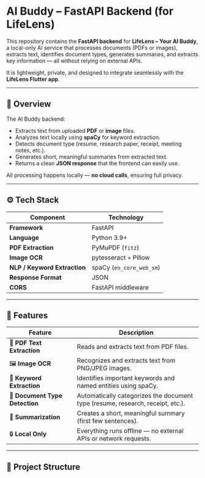 # AI Buddy – FastAPI Backend (for LifeLens)

This repository contains the **FastAPI backend** for **LifeLens – Your AI Buddy**, a local-only AI service that processes documents (PDFs or images), extracts text, identifies document types, generates summaries, and extracts key information — all without relying on external APIs.

It is lightweight, private, and designed to integrate seamlessly with the **LifeLens Flutter app**.

---

## 🧠 Overview

The AI Buddy backend:
- Extracts text from uploaded **PDF** or **image** files.
- Analyzes text locally using **spaCy** for keyword extraction.
- Detects document type (resume, research paper, receipt, meeting notes, etc.).
- Generates short, meaningful summaries from extracted text.
- Returns a clean **JSON response** that the frontend can easily use.

All processing happens locally — **no cloud calls**, ensuring full privacy.

---

## ⚙️ Tech Stack

| Component | Technology |
|------------|-------------|
| **Framework** | FastAPI |
| **Language** | Python 3.9+ |
| **PDF Extraction** | PyMuPDF (`fitz`) |
| **Image OCR** | pytesseract + Pillow |
| **NLP / Keyword Extraction** | spaCy (`en_core_web_sm`) |
| **Response Format** | JSON |
| **CORS** | FastAPI middleware |

---

## 🧩 Features

| Feature | Description |
|----------|-------------|
| 🧾 **PDF Text Extraction** | Reads and extracts text from PDF files. |
| 🖼️ **Image OCR** | Recognizes and extracts text from PNG/JPEG images. |
| 🧠 **Keyword Extraction** | Identifies important keywords and named entities using spaCy. |
| 📑 **Document Type Detection** | Automatically categorizes the document type (resume, research, receipt, etc.). |
| 📝 **Summarization** | Creates a short, meaningful summary (first few sentences). |
| 🔒 **Local Only** | Everything runs offline — no external APIs or network requests. |

---

## 📁 Project Structure

